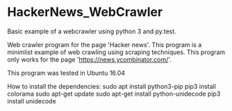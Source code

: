 # HackerNews_WebCrawler
Basic example of a webcrawler using python 3 and py.test.

Web crawler program for the page 'Hacker news'.
This program is a minimlist example of web crawling using scraping techniques.
This program only works for the page 'https://news.ycombinator.com/'.

This program was tested in Ubuntu 16.04

How to install the dependencies:
sudo apt install python3-pip
pip3 install colorama
sudo apt-get update
sudo apt-get install python-unidecode
pip3 install unidecode
